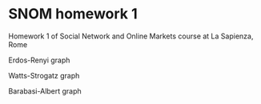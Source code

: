 # SNOM homework 1
Homework 1 of Social Network and Online Markets course at La Sapienza, Rome

Erdos-Renyi graph

Watts-Strogatz graph

Barabasi-Albert graph
